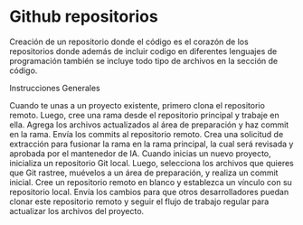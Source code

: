 # Github repositorios

Creación de un repositorio donde el código es el corazón de los repositorios donde además de incluir codigo en diferentes lenguajes de programación también se incluye todo tipo de archivos en la sección de código. 

Instrucciones Generales

Cuando te unas a un proyecto existente, primero clona el repositorio remoto. Luego, cree una rama desde el repositorio principal y trabaje en ella. Agrega los archivos actualizados al área de preparación y haz commit en la rama. Envía los commits al repositorio remoto. Crea una solicitud de extracción para fusionar la rama en la rama principal, la cual será revisada y aprobada por el mantenedor de IA. Cuando inicias un nuevo proyecto, inicializa un repositorio Git local. Luego, selecciona los archivos que quieres que Git rastree, muévelos a un área de preparación, y realiza un commit inicial. Cree un repositorio remoto en blanco y establezca un vínculo con su repositorio local. Envía los cambios para que otros desarrolladores puedan clonar este repositorio remoto y seguir el flujo de trabajo regular para actualizar los archivos del proyecto.

